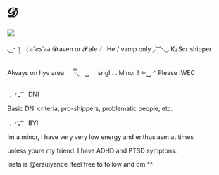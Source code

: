 # 𝓓 
![](https://files.catbox.moe/daq9ny.png)

◟ ͜ ᐩ ་། ⠀૮๑ˊᯅˋ๑ა 𝓓raven or 𝓟 ale 𓆪⠀He / vamp only ◞︶ᐩ◡ KzScr shipper

Always on hyv area 　 ྀི◟　 ͜͜ ⠀⠀sngl . . Minor ! ୨ৎ‿ ◜Please IWEC

﹒ ◜₊ ͡ ⠀DNI

Basic DNI criteria, pro-shippers, problematic people, etc.

﹒ ◜₊ ͡ ⠀BYI

Im a minor, i have very very low energy and enthusiasm at times

unless youre my friend. I have ADHD and PTSD symptons.

Insta is @ersuiyance !feel free to follow and dm ^^
